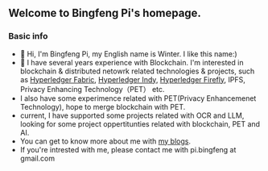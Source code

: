 ## Welcome to Bingfeng Pi's homepage.

### Basic info 
- 👋 Hi, I'm Bingfeng Pi, my English name is Winter. I like this name:)
- 👀 I have several years experience with Blockchain. I'm interested in blockchain & distributed netowrk related technologies & projects, such as [Hyperledger Fabric](https://github.com/hyperledger/fabric), [Hyperledger Indy](https://github.com/hyperledger/indy-node), [Hyperledger Firefly](https://github.com/hyperledger/firefly), IPFS, Privacy Enhancing Technology（PET） etc.
- I also have some experimence related with PET(Privacy Enhancemenet Technology), hope to merge blockchain with PET.
- current, I have supported some projects related with OCR and LLM, looking for some project oppertitunties related with blockchain, PET and AI.
- You can get to know more about me with [my blogs](https://github.com/winterpi/blog). 
- If you're intrested with me, please contact me with pi.bingfeng at gmail.com


